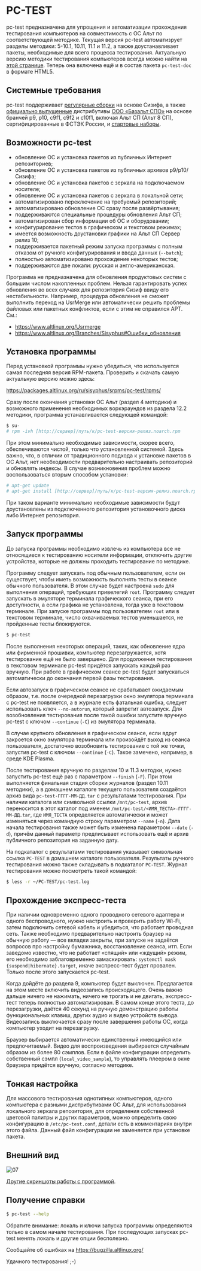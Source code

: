 # PC-TEST

pc-test предназначена для упрощения и автоматизации прохождения тестирования
компьютеров на совместимость с ОС Альт по соответствующей методике. Текущая
версия pc-test автоматизрует разделы методики: 5-10.1, 10.11, 11.1 и 11.2,
а также доустанавливает пакеты, необходимые для всего процесса тестирования.
Актуальную версию методики тестирования компьютеров всегда можно найти
на [этой странице](https://www.basealt.ru/product-compatibility#c2278).
Теперь она включена ещё и в состав пакета `pc-test-doc` в формате HTML5.

## Системные требования

pc-test поддерживает [регулярные сборки](https://www.altlinux.org/Regular)
на основе Сизифа, а также [официально выпущенные](https://getalt.org/ru/)
дистрибутивы [ООО «Базальт СПО»](https://www.basealt.ru/) на основе бранчей
p9, p10, c9f1, c9f2 и c10f1, включая Альт СП (Альт 8 СП), сертифицированные
в ФСТЭК России, и [стартовые наборы](https://www.altlinux.org/Starterkits).

## Возможности pc-test

* обновление ОС и установка пакетов из публичных Интернет репозиториев;
* обновление ОС и установка пакетов из публичных архивов p9/p10/Сизифа;
* обновление ОС и установка пакетов с зеркала на подключаемом носителе;
* обновление ОС и установка пакетов с зеркала в локальной сети;
* автоматизировано переключение на требуемый репозиторий;
* автоматизировано обновление ОС сразу после развёртывания;
* поддерживаются специальные процедуры обновления Альт СП;
* автоматизирован сбор информации об ОС и оборудовании;
* конфигурирование тестов в графическом и текстовом режимах;
* имеется возможность доустановки графики на Альт СП Сервер релиз 10;
* поддерживается пакетный режим запуска программы с полным отказом от
  ручного конфигурирования и ввода данных (`--batch`);
* полностью автоматизировано прохождение некоторых тестов;
* поддерживаются две локали: русская и англо-американская.

Программа не предназначена для обновления продуктовых систем с большим
числом накопленных проблем. Нельзя гарантировать успех обновления во всех
случаях для репозитория Сизиф ввиду его нестабильности. Например, процедура
обновления не сможет выполнить переход на UsrMerge или автоматически решить
проблемы файловых или пакетных конфликтов, если с этим не справился APT. См.:

* https://www.altlinux.org/Usrmerge
* https://www.altlinux.org/Branches/Sisyphus#Ошибки_обновления

## Установка программы

Перед установкой программы нужно убедиться, что используется самая последняя
версия RPM-пакета. Проверить и скачать самую актуальную версию можно здесь:

https://packages.altlinux.org/ru/sisyphus/srpms/pc-test/rpms/

Сразу после окончания установки ОС Альт (раздел 4 методики) и возможного
применения необходимых воркэраундов из раздела 12.2 методики, программа
устанавливается следующей командой:

```bash
$ su-
# rpm -ivh [http://сервер]/путь/к/pc-test-версия-релиз.noarch.rpm
```

При этом минимально необходимые зависимости, скорее всего, обеспечиваются
чистой, только что установленной системой. Здесь важно, что, в отличии от
традиционного подхода к установке пакетов в ОС Альт, нет необходимости
предварительно настраивать репозиторий и обновлять индексы. В случае
возникновения проблем можно воспользоваться вторым способом установки:

```bash
# apt-get update
# apt-get install [http://сервер]/путь/к/pc-test-версия-релиз.noarch.rpm
```

При таком варианте минимально необходимые зависимости будут доустановлены
из подключенного репозитория установочного диска либо Интернет репозитория.

## Запуск программы

До запуска программы необходимо извлечь из компьютера все не относящиеся
к тестированию носители информации, отключить другие устройства, которые
не должны проходить тестирование по методике.

Программу следует запускать под обычным пользователем, если он существует,
чтобы иметь возможность выполнять тесты в сеансе обычного пользователя.
В этом случае будет настроена `sudo` для выполнения операций, требующих
привелегий `root`. Программу следует запускать в эмуляторе терминала
графического сеанса, при его доступности, а если графика не установлена,
тогда уже в текстовом терминале. При запуске программы под пользователем
`root` или в текстовом терминале, число охвачиваемых тестов уменьшается,
не пройденные тесты блокируются.

```bash
$ pc-test
```

После выполнения некоторых операций, таких, как обновление ядра или фирменной
прошивки, компьютер перезагружается, хотя тестирование ещё не было завершено.
Для продолжения тестирования в текстовом терминале pc-test придётся запускать
каждый раз вручную. При работе в графическом сеансе pc-test будет запускаться
автоматически до окончания первой фазы тестирования.

Если автозапуск в графическом сеансе не срабатывает ожидаемым образом, т.е.
после очередной перезагрузки окно эмулятора терминала с pc-test не появляется,
а в журнале есть фатальная ошибка, следует использовать ключ `--no-autorun`,
который запретит автозапуск. Для возобновления тестирования после такой ошибки
запустите вручную pc-test с ключом `--continue` (`-C`) из эмулятора терминала.

В случае крупного обновления в графическом сеансе, если вдруг закроется окно
эмулятора терминала или произойдёт выход из сеанса пользователя, достаточно
возобновить тестирование с той же точки, запустив pc-test с ключом `--continue`
(`-C`). Такое замечено, например, в среде KDE Plasma.

После тестирования вручную по разделам 10 и 11.3 методки, нужно запустить
pc-test ещё раз с параметром `--finish` (`-F`). При этом выполняется финальная
стадия сборки журналов (раздел 10.11 методики), а в домашнем каталоге текущего
пользователя создаётся архив вида `pc-test-ГГГГ-ММ-ДД.tar` с результатами
тестирования. При наличии каталога или символьной ссылки `/mnt/pc-test`, архив
переносится в этот каталог под именем `/mnt/pc-test/<ИМЯ_ТЕСТА>-ГГГГ-ММ-ДД.tar`,
где `ИМЯ_ТЕСТА` определяется автоматически и может изменяться через командную
строку параметром `--name` (`-n`). Дата начала тестирования также может быть
изменена параметром `--date` (`-d`), причём данный параметр предписывает
использовать ещё и архив публичного репозитория на заданную дату.

На подкаталог с результатами тестирования указывает символьная ссылка `PC-TEST`
в домашнем каталоге пользователя. Результаты ручного тестирования можно также
складывать в подкаталог `PC-TEST`. Журнал тестирования можно посмотреть такой
командой:

```bash
$ less -r ~/PC-TEST/pc-test.log
```

## Прохождение экспресс-теста

При наличии одновременно одного проводного сетевого адаптера и одного
беспроводного, нужно настроить и проверить работу Wi-Fi, затем подключить
сетевой кабель и убедиться, что работает проводная сеть. Также необходимо
предварительно настроить браузер на обычную работу — все вкладки закрыты,
при запуске не задаётся вопросов про настройку бумажника, восстановление
сеанса, итп. Если заведомо известно, что не работает «спящий» или «ждущий»
режим, его необходимо заблаговременно замаскировать: `systemctl mask
{suspend|hibernate}.target`, иначе экспресс-тест будет провален. Только
после этого запускается pc-test.

Когда дойдёте до раздела 9, компьютер будет выключен. Предлагается на
этом месте включить видеозапись происходящего. Очень важно дальше ничего
не нажимать, ничего не трогать и не двигать, экспресс-тест теперь полностью
автоматизирован. В самом конце этого теста, до перезагрузки, даётся 40 секунд
на ручную демонстрацию работы функциональных клавиш, других аудио и видео
устройств вывода. Видеозапись выключается сразу после завершения работы ОС,
когда компьютер уходит на перезагрузку.

Браузер выбирается автоматически единственный имеющийся или предпочитаемый.
Видео для воспроизведения выбирается случайным образом из более 80 сэмплов.
Если в файле конфигурации определить собственный сэмпл (`local_video_sample`),
то управлять плеером в окне браузера придётся вручную, согласно методике.

## Тонкая настройка

Для массового тестирования однотипных компьютеров, одного компьютера с разными
дистрибутивами ОС Альт, для использования локального зеркала репозитория, для
определения собственной цветовой палитры и других параметров, можно определить
свою конфигурацию в `/etc/pc-test.conf`, детали есть в комментариях внутри
этого файла. Данный файл конфигурации не заменяется при установке пакета.

## Внешний вид

![07](img/07.png "Тестирование завершено, Регулярная сборка на Сизифе")

[Другие скриншоты работы с программой](img/pictures.md).

## Получение справки

```bash
$ pc-test --help
```

Обратите внимание: локаль и ключи запуска программы определяются только в
самом начале тестирования. При последующих запусках pc-test менять локаль
и другие опции бесполезно.

Сообщайте об ошибках на https://bugzilla.altlinux.org/

Удачного тестирования! ;-)


